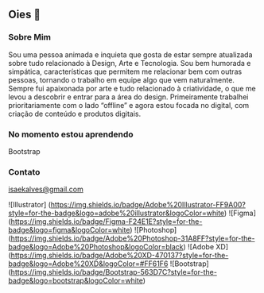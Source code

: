 ## Oies 👋
 ### Sobre Mim
 Sou uma pessoa animada e inquieta que gosta de estar sempre atualizada sobre tudo relacionado à Design, Arte e Tecnologia. Sou bem humorada e simpática, características que permitem me relacionar bem com outras pessoas, tornando o trabalho em equipe algo que vem naturalmente.
Sempre fui apaixonada por arte e tudo relacionado à criatividade, o que me levou a descobrir e entrar para a área do design. Primeiramente trabalhei prioritariamente com o lado “offline” e agora estou focada no digital, com criação de conteúdo e produtos digitais.

### No momento estou aprendendo
Bootstrap

### Contato
isaekalves@gmail.com

![Illustrator] (https://img.shields.io/badge/Adobe%20Illustrator-FF9A00?style=for-the-badge&logo=adobe%20illustrator&logoColor=white)
![Figma] (https://img.shields.io/badge/Figma-F24E1E?style=for-the-badge&logo=figma&logoColor=white)
![Photoshop] (https://img.shields.io/badge/Adobe%20Photoshop-31A8FF?style=for-the-badge&logo=Adobe%20Photoshop&logoColor=black)
![Adobe XD] (https://img.shields.io/badge/Adobe%20XD-470137?style=for-the-badge&logo=Adobe%20XD&logoColor=#FF61F6
![Bootstrap] (https://img.shields.io/badge/Bootstrap-563D7C?style=for-the-badge&logo=bootstrap&logoColor=white)

<!--
**isaekalves/IsaEKAlves** is a ✨ _special_ ✨ repository because its `README.md` (this file) appears on your GitHub profile.

Here are some ideas to get you started:

- 🔭 I’m currently working on ...
- 🌱 I’m currently learning ...
- 👯 I’m looking to collaborate on ...
- 🤔 I’m looking for help with ...
- 💬 Ask me about ...
- 📫 How to reach me: ...
- 😄 Pronouns: ...
- ⚡ Fun fact: ...
-->
